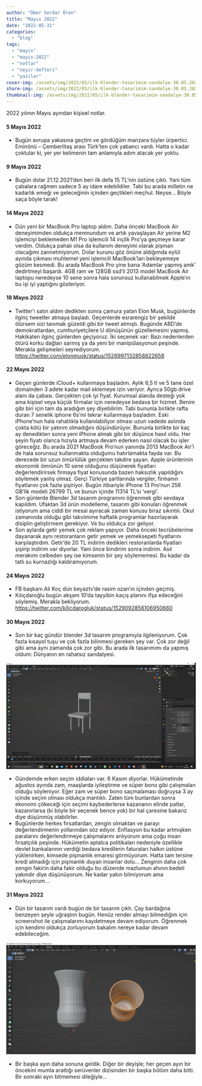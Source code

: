 ```yaml
---
author: "Ömer Serdar Ören"
title: "Mayıs 2022"
date: "2022-05-31"
categories: 
  - "blog"
tags: 
  - "mayis"
  - "mayis-2022"
  - "notlar"
  - "seyir-defteri"
  - "yazilar"
cover-img: /assets/img/2022/05/ilk-blender-tasarimim-sandalye-30.05.2022-1024x575-1.png
share-img: /assets/img/2022/05/ilk-blender-tasarimim-sandalye-30.05.2022-1024x575-1.png
thumbnail-img: /assets/img/2022/05/ilk-blender-tasarimim-sandalye-30.05.2022-1024x575-1.png
---
```


2022 yılının Mayıs ayından kişisel notlar.

#### 5 Mayıs 2022

- Bugün avrupa yakasına geçtim ve gördüğüm manzara tüyler ürpertici. Eminönü – Çemberlitaş arası Türk’ten çok yabancı vardı. Hatta o kadar çoktular ki, yer yer kelimenin tam anlamıyla adım atacak yer yoktu.

#### 9 Mayıs 2022

- Bugün dolar 21.12.2021’den beri ilk defa 15 TL’nin üstüne çıktı. Yani tüm çabalara rağmen sadece 5 ay idare edebildiler. Tabi bu arada milletin ne kadarlık emeği ve geleceğinin içinden geçtikleri meçhul. Neyse… Böyle saça böyle tarak!

#### 14 Mayıs 2022

- Dün yeni bir MacBook Pro laptop aldım. Daha önceki MacBook Air deneyimimden oldukça memnundum ve artık yavaşlayan Air yerine M2 işlemciyi beklemeden M1 Pro işlemcili 14 inçlik Pro’ya geçmeye karar verdim. Oldukça pahalı olsa da kullanım deneyimi olarak pişman olacağımı zannetmiyorum. Dolar kurunu göz önüne aldığımda eylül ayında çıkması muhtemel yeni işlemcili MacBook’ları bekleyemeye gözüm kesmedi. Bu arada MacBook Pro yine bana ‘Adamlar yapmış amk’ dedirtmeyi başardı. 4GB ram ve 128GB ssd’li 2013 model MacBook Air laptopu neredeyse 10 sene sonra hala sorunsuz kullanabilmek Apple’ın bu işi iyi yaptığını gösteriyor.

#### 18 Mayıs 2022

- Twitter’ı satın aldım dedikten sonra çamura yatan Elon Musk, bugünlerde ilginç tweetler atmaya başladı. Geçenlerde esrarengiz bir şekilde ölürsem sizi tanımak güzeldi gibi bir tweet atmıştı. Bugünde ABD’de demokratlardan, cumhuriyetçilere U dönüşünün güzellemesini yapmış. Hakikaten ilginç günlerden geçiyoruz. İki seçenek var: Bazı nedenlerden ötürü korku dağları sarmış ya da yeni bir manipülasyonun peşinde. Merakla gelişmeleri seyrediyorum. <https://twitter.com/elonmusk/status/1526997132858822658>

#### 22 Mayıs 2022

- Geçen günlerde iCloud+ kullanmaya başladım. Aylık 6,5 tl ve 5 tane özel domainden 3 adete kadar mail eklemeye izin veriyor. Ayrıca 50gb drive alanı da çabası. Gerçekten çok iyi fiyat. Kurumsal alanda desteği yok ama kişisel veya küçük firmalar için neredeyse bedava bir hizmet. Benim gibi biri için tam da aradığım şey diyebilirim. Tabi bununla birlikte rafta duran 7 senelik iphone 6s’mi tekrar kullanmaya başladım. Eski iPhone’nun hala rahatlıkla kullanılabiliyor olması uzun vadede aslında çokta kötü bir yatırım olmadığını düşündürüyor. Bununla birlikte bir kaç ay denedikten sonra yeni iPhone almak gibi bir düşünce hasıl oldu. Her şeyin fiyatı olanca hızıyla artmaya devam ederken nasıl olacak bu işler göreceğiz. Bu arada 2021 MacBook Pro’nun yanında 2013 MacBook Air’i de hala sorunsuz kullanmakta olduğumu hatırlamakta fayda var. Bu derecede bir uzun ömürlülük gerçekten takdire şayan. Apple ürünlerinin ekonomik ömrünün 10 sene olduğunu düşünerek fiyatları değerlendirirsek firmaya fiyat konusunda bazen haksızlık yapıldığını söylemek yanlış olmaz. Gerçi Türkiye şartlarında vergiler, firmanın fiyatlarını çok fazla şişiriyor. Bugün itibariyle iPhone 13 Pro’nun 256 GB’lik modeli 26799 TL ve bunun içinde 11314 TL’si ‘vergi’.
- Son günlerde Blender 3d tasarım programını öğrenmek gibi sevdaya kapıldım. Ufaktan 3d ürün modelleme, tasarım gibi konuları öğrenmek istiyorum ama ciddi bir mesai ayıracak zaman konusu biraz sıkıntılı. Okul zamanında olduğu gibi takvimime haftalık programlar hazırlayarak disiplin geliştirmem gerekiyor. Ve bu oldukça zor geliyor.
- Son aylarda getir yemek çok reklam yapıyor. Daha önceki tecrübelerime dayanarak aynı restoranların getir yemek ve yemeksepeti fiyatlarını karşılaştırdım. Getir’de 20 TL indirim dedikleri restoranlarda fiyatları şişirip indirim var diyorlar. Yani önce bindirim sonra indirim. Asıl merakımı celbeden şey ise kimsenin bir şey söylememesi. Bu kadar da tatlı su kurnazlığı kaldıramıyorum.

#### 24 Mayıs 2022

- FB başkanı Ali Koç dün beyaztv’de rasim ozan’ın içinden geçmiş.
- Kılıçdaroğlu bugün akşam 10’da tayyibin kaçış planını ifşa edeceğini söylemiş. Merakla bekliyorum. <https://twitter.com/kilicdarogluk/status/1529092856106950660>

#### 30 Mayıs 2022

- Son bir kaç gündür blender 3d tasarım programıyla ilgileniyorum. Çok fazla kısayol tuşu ve çok fazla bilinmesi gereken şey var. Çok zor değil gibi ama aynı zamanda çok zor gibi. Bu arada ilk tasarımımı da yapmış oldum: Dünyanın en rahatsız sandalyesi.

![](/assets/img/2022/05/ilk-blender-tasarimim-sandalye-30.05.2022-1024x575-1.png)

- Gündemde erken seçim iddiaları var. 6 Kasım diyorlar. Hükümetinde ağustos ayında zam, maaşlarda iyileştirme ve süper bono gibi çalışmaları olduğu söyleniyor. Eğer zam ve süper bono saçmalaması doğruysa 3 ay içinde seçim olması oldukça mantıklı. Zaten tüm bunlardan sonra ekonomi çökeceği için seçimi kaybederlerse kazananın elinde patlar, kazanırlarsa (ki böyle bir seçenek bence yok) bir hal çaresine bakarız diye düşünmüş olabilirler.
- Bugünlerde herkes fırsatlardan, zengin olmaktan ve parayı değerlendirmenin yollarından söz ediyor. Enflasyon bu kadar artmışken paralarını değerlendirmeye çalışmalarını anlıyorum ama çoğu insan fırsatçılık peşinde. Hükümetin aptalca politikaları nedeniyle özellikle devlet bankalarının verdiği bedava kredilerin faturaları halkın üstüne yüklenirken, kimsede pişmanlık emaresi görmüyorum. Hatta tam tersine kredi almadığı için pişmanlık duyan insanlar dolu… Zenginin daha çok zengin fakirin daha fakir olduğu bu düzende mazlumun ahının bedeli yakındır diye düşünüyorum. Ne kadar yakın bilmiyorum ama korkuyorum…

#### 31 Mayıs 2022

- Dün bir tasarım vardı bugün de bir tasarım çıktı. Çay bardağına benzeyen şeyle uğraştım bugün. Henüz render almayı bilmediğim için screenshot ile çalışmalarımı kaydetmeye devam ediyorum. Öğrenmek için kendimi oldukça zorluyorum bakalım nereye kadar devam edebileceğim.

![](/assets/img/2022/05/ikinci-blender-tasarimim-cay-bardagi-31.05.2022-1024x607-1.jpg)

- Bir başka ayın daha sonuna geldik. Diğer bir deyişle; her geçen ayın bir öncekini mumla arattığı serüvenler dizisinden bir başka bölüm daha bitti. Bir sonraki ayın bitmemesi dileğiyle…
